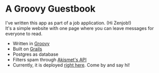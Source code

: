 # A Groovy Guestbook
I've written this app as part of a job application. (Hi Zenjob!)   
It's a simple website with one page where you can leave messages for everyone to read.
* Written in [Groovy](http://www.groovy-lang.org/)
* Built on [Grails](https://grails.org/)
* Postgres as database
* Filters spam through [Akismet's API](https://akismet.com/development/api/)
* Currently, it is deployed [right here](https://zenjobwillyouhire.me/). Come by and say hi!